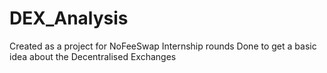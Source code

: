 # DEX_Analysis
Created as a project for NoFeeSwap Internship rounds
Done to get a basic idea about the Decentralised Exchanges
